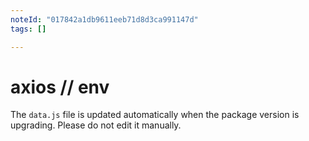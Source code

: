 ```yaml
---
noteId: "017842a1db9611eeb71d8d3ca991147d"
tags: []

---
```


# axios // env

The `data.js` file is updated automatically when the package version is upgrading. Please do not edit it manually.
